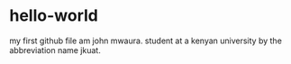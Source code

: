 
# hello-world
my first github file
am john mwaura.
student at a kenyan university by the abbreviation name jkuat.
